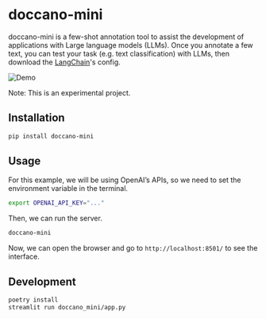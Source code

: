 # doccano-mini

doccano-mini is a few-shot annotation tool to assist the development of applications with Large language models (LLMs). Once you annotate a few text, you can test your task (e.g. text classification) with LLMs, then download the [LangChain](https://github.com/hwchase17/langchain)'s config.

![Demo](./docs/images/demo.jpg)

Note: This is an experimental project.

## Installation

```bash
pip install doccano-mini
```

## Usage

For this example, we will be using OpenAI’s APIs, so we need to set the environment variable in the terminal.

```bash
export OPENAI_API_KEY="..."
```

Then, we can run the server.

```bash
doccano-mini
```

Now, we can open the browser and go to `http://localhost:8501/` to see the interface.

## Development

```bash
poetry install
streamlit run doccano_mini/app.py
```
